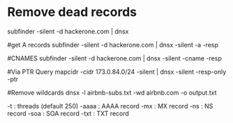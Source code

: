 # Remove dead records
subfinder -silent -d hackerone.com | dnsx

#get A records
subfinder -silent -d hackerone.com | dnsx -silent -a -resp

#CNAMES
subfinder -silent -d hackerone.com | dnsx -silent -cname -resp

#Via PTR Query
mapcidr -cidr 173.0.84.0/24 -silent | dnsx -silent -resp-only -ptr

#Remove wildcards
dnsx -l airbnb-subs.txt -wd airbnb.com -o output.txt

-t : threads (default 250)
-aaaa : AAAA record
-mx : MX record
-ns : NS record
-soa : SOA record
-txt : TXT record
